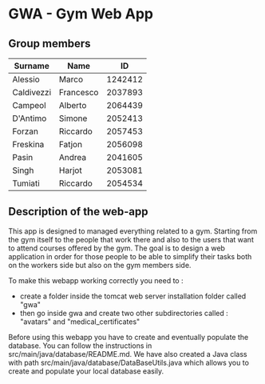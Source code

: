 # GWA - Gym Web App

## Group members
| Surname      | Name          | ID            |
| ------------ | ------------- | ------------- |
| Alessio      | Marco         | 1242412       |
| Caldivezzi   | Francesco     | 2037893       |
| Campeol      | Alberto       | 2064439       |
| D'Antimo      | Simone        | 2052413       |
| Forzan       | Riccardo      | 2057453       |
| Freskina     | Fatjon        | 2056098       |
| Pasin        | Andrea        | 2041605       |
| Singh        | Harjot        | 2053081       |
| Tumiati      | Riccardo      | 2054534       |

## Description of the web-app

This app is designed to managed everything related to a gym. Starting from the gym itself to the people that work there and also to the users that want to attend courses offered by the gym.
The goal is to design a web application in order for those people to be able to simplify their tasks both on the workers side but also on the gym members side. 


To make this webapp working correctly you need to :
- create a folder inside the tomcat web server installation folder called "gwa"
- then go inside gwa and create two other subdirectories called : "avatars" and "medical_certificates"

Before using this webapp you have to create and eventually populate the database.
You can follow the instructions in src/main/java/database/README.md.
We have also created a Java class with path src/main/java/database/DataBaseUtils.java which allows you to create and populate your local database easily.
 
